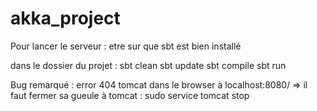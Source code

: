 # akka_project

Pour lancer le serveur :
  etre sur que sbt est bien installé

  dans le dossier du projet :
        sbt clean
        sbt update
        sbt compile
        sbt run


Bug remarqué :
  error 404 tomcat dans le browser à localhost:8080/ => il faut fermer sa gueule à tomcat : sudo service tomcat stop
